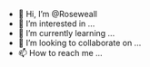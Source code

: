 - 👋 Hi, I’m @Roseweall
- 👀 I’m interested in ...
- 🌱 I’m currently learning ...
- 💞️ I’m looking to collaborate on ...
- 📫 How to reach me ...

<!---
Roseweall/Roseweall is a ✨ special ✨ repository because its `README.md` (this file) appears on your GitHub profile.
You can click the Preview link to take a look at your changes.
--->
